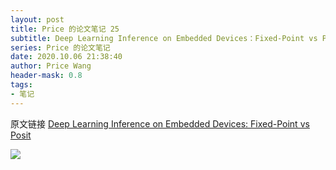 ```yaml
---
layout: post
title: Price 的论文笔记 25
subtitle: Deep Learning Inference on Embedded Devices：Fixed-Point vs Posit
series: Price 的论文笔记
date: 2020.10.06 21:38:40
author: Price Wang
header-mask: 0.8
tags:
- 笔记
---
```


原文链接 [Deep Learning Inference on Embedded Devices: Fixed-Point vs Posit](https://ieeexplore.ieee.org/document/8524018)

<img class="post_img" src="{{ site.baseurl }}/img/post/{{ page.series }}/{{ page.title }}.png">
